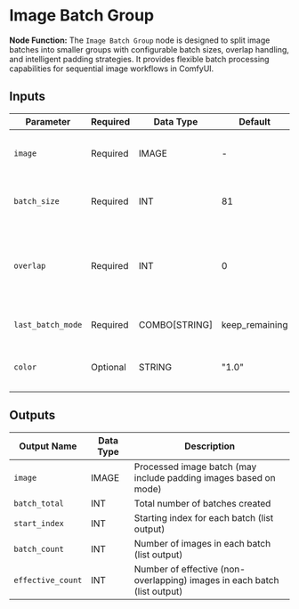# Image Batch Group

**Node Function:** The `Image Batch Group` node is designed to split image batches into smaller groups with configurable batch sizes, overlap handling, and intelligent padding strategies. It provides flexible batch processing capabilities for sequential image workflows in ComfyUI.

## Inputs

| Parameter | Required | Data Type | Default | Range | Description |
|--|--|--|--|--|--|
| `image` | Required | IMAGE | - | - | Input image batch to be split into groups |
| `batch_size` | Required | INT | 81 | 1-1024 | Size of each output batch, step: 4 |
| `overlap` | Required | INT | 0 | 0-1024 | Number of overlapping frames between consecutive batches, step: 1 |
| `last_batch_mode` | Required | COMBO[STRING] | keep_remaining | keep_remaining, backward_extend, append_image | Strategy for handling the final batch |
| `color` | Optional | STRING | "1.0" | - | Color specification for padding images |

## Outputs

| Output Name | Data Type | Description |
|-------------|-----------|-------------|
| `image` | IMAGE | Processed image batch (may include padding images based on mode) |
| `batch_total` | INT | Total number of batches created |
| `start_index` | INT | Starting index for each batch (list output) |
| `batch_count` | INT | Number of images in each batch (list output) |
| `effective_count` | INT | Number of effective (non-overlapping) images in each batch (list output) |